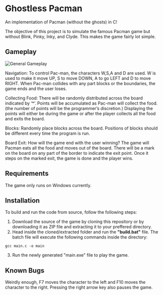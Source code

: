 # Ghostless Pacman
An implementation of Pacman (without the ghosts) in C!

The objective of this project is to simulate the famous Pacman game but without Blink, Pinky, Inky, and Clyde. This makes the game fairly lot simple.

## Gameplay
![General Gameplay](https://i.imgur.com/rb9HFrf.gif)

Navigation:
To control Pac-man, the characters W,S,A and D are used. W is used to make it move UP, S to move DOWN, A to go LEFT and D to move RIGHT. When Pac-man collides with any part blocks or the boundaries, the game ends and the user loses.

Collecting Food:
There will be randomly distributed across the board indicated by ‘\*’. Points will be accumulated as Pac-man will collect the food. (the number of points will be the programmer’s discretion.) Displaying the points will either be during the game or after the player collects all the food and exits the board.

Blocks:
Randomly place blocks across the board. Positions of blocks should be different every time the program is run.

Board Exit:
How will the game end with the user winning? The game will Pacman eats all the food and moves out of the board. There will be a mark on the board on any part of the border to indicate the exit point. Once it steps on the marked exit, the game is done and the player wins.

## Requirements
The game only runs on Windows currently.

## Installation
To build and run the code from source, follow the following steps:
1. Download the source of the game by cloning this repository or by downloading it as ZIP file and extracting it to your preffered directory.
2. Head inside the cloned/extracted folder and run the **"build.bat"** file. The batch file will execute the following commands inside the directory:
```batch
gcc main.c -o main
``` 
3. Run the newly generated "main.exe" file to play the game.

## Known Bugs
Weirdly enough, F7 moves the character to the left and F10 moves the character to the right. Pressing the right arrow key also pauses the game.
